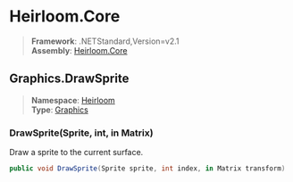 # Heirloom.Core

> **Framework**: .NETStandard,Version=v2.1  
> **Assembly**: [Heirloom.Core][0]  

## Graphics.DrawSprite

> **Namespace**: [Heirloom][0]  
> **Type**: [Graphics][1]  

### DrawSprite(Sprite, int, in Matrix)

Draw a sprite to the current surface.

```cs
public void DrawSprite(Sprite sprite, int index, in Matrix transform)
```

[0]: ../Heirloom.Core.md
[1]: Heirloom.Graphics.md
